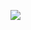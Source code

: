 <a href="https://discord.com/users/852834797176094721" title="Discord Profile"><img src="https://lanyard-profile-readme.vercel.app/api/852834797176094721"></a>

